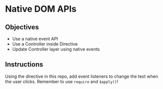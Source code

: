 # Native DOM APIs

## Objectives

- Use a native event API
- Use a Controller inside Directive
- Update Controller layer using native events

## Instructions

Using the directive in this repo, add event listeners to change the text when the user clicks. Remember to use `require` and `$apply()`!